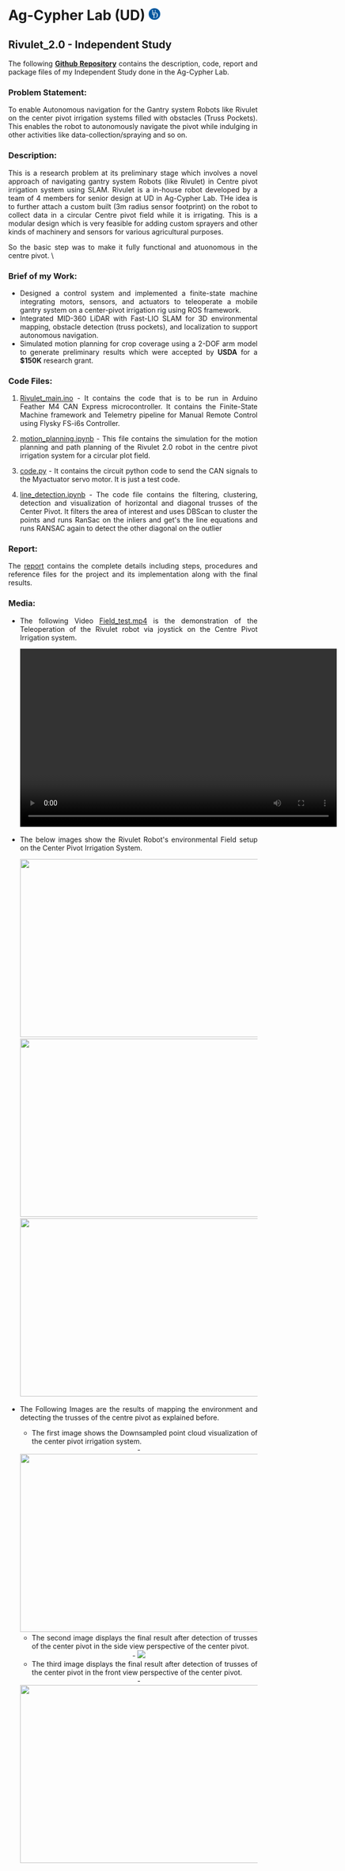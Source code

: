 <!-- #################################################################################################################################################################################### -->

<style>

 body {
    text-align: justify;
  }

 /* img, video, table {
  display: block;
  margin-left: auto;
  margin-right: auto;
}  */

</style>

<!-- #################################################################################################################################################################################### -->
# Ag-Cypher Lab (UD) <img src="Media/UD_logo.jpg" width="25" height="25">
## Rivulet_2.0 - Independent Study

The following **[Github Repository](https://github.com/Anna02malai/Rivulet_2_0)** contains the description, code, report and package files of my Independent Study done in the Ag-Cypher Lab. 

### Problem Statement:

   To enable Autonomous navigation for the Gantry system Robots like Rivulet on the center pivot irrigation systems filled with obstacles (Truss Pockets). This enables the robot to autonomously navigate the pivot while indulging in other activities like data-collection/spraying and so on.

### Description:

   This is a research problem at its preliminary stage which involves a novel approach of navigating gantry system Robots (like Rivulet) in Centre pivot irrigation system using SLAM. Rivulet is a in-house robot developed by a team of 4 members for senior design at UD in Ag-Cypher Lab. THe idea is to further attach a custom built (3m radius sensor footprint) on the robot to collect data in a circular Centre pivot field while it is irrigating. This is a modular design which is very feasible for adding custom sprayers and other kinds of machinery and sensors for various agricultural purposes.

   So the basic step was to make it fully functional and atuonomous in the centre pivot. \

### Brief of my Work:

   - Designed a control system and implemented a finite-state machine integrating motors, sensors, and actuators to teleoperate a mobile gantry system on a center-pivot irrigation rig using ROS framework.
   - Integrated MID-360 LiDAR with Fast-LIO SLAM for 3D environmental mapping, obstacle detection (truss pockets), and localization to support autonomous navigation.
   - Simulated motion planning for crop coverage using a 2-DOF arm model to generate preliminary results which were accepted by **USDA** for a **$150K** research grant.

### Code Files:

1) [Rivulet_main.ino](Rivulet_2.0/Rivulet_main.ino) - It contains the code that is to be run in Arduino Feather M4 CAN Express microcontroller. It contains the Finite-State Machine framework and Telemetry pipeline for Manual Remote Control using Flysky FS-i6s Controller.

2) [motion_planning.ipynb](Rivulet_2.0/motion_planning.ipynb) - This file contains the simulation for the motion planning and path planning of the Rivulet 2.0 robot in the centre pivot irrigation system for a circular plot field.
   
3) [code.py](Rivulet_2.0/code.py) - It contains the circuit python code to send the CAN signals to the Myactuator servo motor. It is just a test code.

4) [line_detection.ipynb](Rivulet_2.0/line_detection.ipynb) - The code file contains the filtering, clustering, detection and visualization of horizontal and diagonal trusses of the Center Pivot. It filters the area of interest and uses DBScan to cluster the points and runs RanSac on the inliers and get's the line equations and runs RANSAC again to detect the other diagonal on the outlier

### Report: 
   The [report](Independent_Study_Report.pdf) contains the complete details including steps, procedures and reference files for the project and its implementation along with the final results.

### Media: 
   - The following Video [Field_test.mp4](Media/Field_Test.mp4) is the demonstration of the Teleoperation of the Rivulet robot via joystick on the Centre Pivot Irrigation system.
            
      <!-- {% raw %}  -->
      <div align="center">
      <video width="640" height="360" controls>
         <source src="Media/Field_Test.mp4" type="video/mp4">
         Your browser does not support the video tag.
      </video>
      </div>

      <!-- {% endraw %} --> 

   - The below images show the Rivulet Robot's environmental Field setup on the Center Pivot Irrigation System.
      <div align="center">
         <img src= "Media/Rivulet_Bot_img2.jpg" width="640" height="360">
      </div>

      <div align="center">
         <img src= "Media/Rivulet_Bot_img3.png" width="640" height="360">
      </div>

      <div align="center">
         <img src= "Media/Rivulet_Bot_img4.png" width="640" height="360">
      </div>

   - The Following Images are the results of mapping the environment and detecting the trusses of the centre pivot as explained before. 
      - The first image shows the Downsampled point cloud visualization of the center pivot irrigation system. 
      <div align="center">
      - <img src= "Media/Downsampled_Center_Pivot.png" width="640" height="360">
      </div>

      - The second image displays the final result after detection of trusses of the center pivot in the side view perspective of the center pivot. 
      <div align="center">
      - <img src= "Media/Detected_trusses_CP_Side_view.png" width=auto height=auto>
      </div>
      
      - The third image displays the final result after detection of trusses of the center pivot in the front view perspective of the center pivot. 
      <div align="center">
      - <img src= "Media/Detected_trusses_CP_Front_view.png" width="640" height=360>
      </div>
